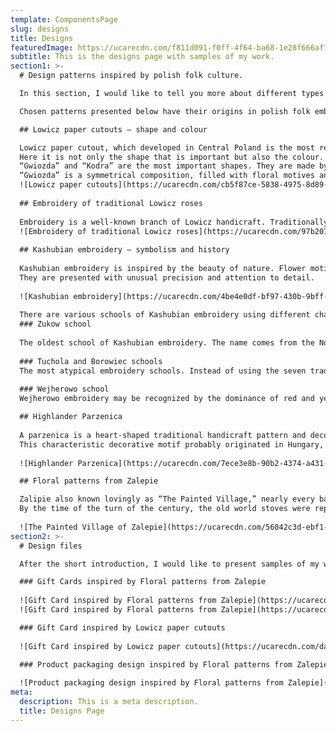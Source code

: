 ```yaml
---
template: ComponentsPage
slug: designs
title: Designs
featuredImage: https://ucarecdn.com/f811d091-f0ff-4f64-ba68-1e28f666af11/
subtitle: This is the designs page with samples of my work.
section1: >-
  # Design patterns inspired by polish folk culture.

  In this section, I would like to tell you more about different types of our beautiful regional patterns.

  Chosen patterns presented below have their origins in polish folk embroidery, traditional folk costumes, and traditional paper cutouts.

  ## Lowicz paper cutouts – shape and colour

  Lowicz paper cutout, which developed in Central Poland is the most recognisable and probably the most beautiful Polish paper cutout.
  Here it is not only the shape that is important but also the colour. Lowicz cutout is a composition of 5, 7, or even 10 colours.  
  “Gwiozda” and “Kodra” are the most important shapes. They are made by gluing consecutive layers of elements.  
  “Gwiozda” is a symmetrical composition, filled with floral motives and roosters. “Kodra” is a rectangular cutout, often showing scenes from everyday life. In the past “Kodra” was attached to ceiling beams as a decoration.   
  ![Lowicz paper cutouts](https://ucarecdn.com/cb5f87ce-5838-4975-8d89-534666e88227/)
   
  ## Embroidery of traditional Lowicz roses
   
  Embroidery is a well-known branch of Lowicz handicraft. Traditionally, it was made with colourful threads on black velvet. The most characteristic Lowicz patterns are the bouquets of flowers. The most common motive is a rose, but pansies and other flowers are often used as well.
  ![Embroidery of traditional Lowicz roses](https://ucarecdn.com/97b20766-5f3c-48c1-873e-d08342a2bf5e/)
   
  ## Kashubian embroidery – symbolism and history
   
  Kashubian embroidery is inspired by the beauty of nature. Flower motives are the most characteristic: pansies, cornflower, blue-bells, carnations, lillies, forget-me-nots and roses.  
  They are presented with unusual precision and attention to detail.   
  
  ![Kashubian embroidery](https://ucarecdn.com/4be4e0df-bf97-430b-9bff-82a8cb682ca8/)
    
  There are various schools of Kashubian embroidery using different characteristic motives and colour schemes:
  ### Zukow school
  
  The oldest school of Kashubian embroidery. The name comes from the Norbertinian convent in Zukow, where the style was developed.   The popular motives include tulip, clover, rosette and heart (filled with a checkered pattern); seven characteristic kashubian colours are used.
  
  ### Tuchola and Borowiec schools  
  The most atypical embroidery schools. Instead of using the seven traditional colours, they use the shades of gold and amber (Tuchola) and gold and brown (Borowiec).
  
  ### Wejherowo school  
  Wejherowo embroidery may be recognized by the dominance of red and yellow and characteristic motives of dahlia, chryzanthemum, lilac leaves and cowberry.

  ## Highlander Parzenica   
  
  A parzenica is a heart-shaped traditional handicraft pattern and decorative folk art of the Goral people, who live in the mountainous region of southern Poland. It is often found embroidered on the upper front side of men's trousers.  
  This characteristic decorative motif probably originated in Hungary, and by the beginning of the 20th century it became one of the most recognisable decorative patterns in the Podhale region.
    
  ![Highlander Parzenica](https://ucarecdn.com/7ece3e8b-90b2-4374-a431-a7f314578411/)

  ## Floral patterns from Zalepie

  Zalipie also known lovingly as “The Painted Village,” nearly every bare surface in the village, be it stone or wood has been decorated with intricate floral patterns in a tradition that dates back almost a hundred years. While there is little concrete evidence to support the story, the belief is that the habit of painting flowers on the walls began in the days when soot and smoke issued from everyone’s tiny wood-burning stoves. As the black marks from the soot appeared on the interior and exterior walls of the homes in Zalipie, the women would simply cover them with painted flowers.  
  By the time of the turn of the century, the old world stoves were replaced with chimneys and cleaner modern ventilation, eliminating the practical need for the tradition, but instead of dying out, the practice just became more elaborate. By this time, the decorative tradition was a part of the Zalipie identity and with the advent of better paints and more varied colors, the rustic floral patterns expanded to intricately weaving vine illustrations accented by vibrant flowers in every color of the rainbow.
    
  ![The Painted Village of Zalepie](https://ucarecdn.com/56042c3d-ebf1-496e-a666-a9d57abe36da/)
section2: >-
  # Design files

  After the short introduction, I would like to present samples of my work, inspired by polish folk culture (including prototyped gift cards, and sample product packaging).

  ### Gift Cards inspired by Floral patterns from Zalepie
     
  ![Gift Card inspired by Floral patterns from Zalepie](https://ucarecdn.com/700c01b3-b581-431c-94e0-3de3a393311d/)
  ![Gift Card inspired by Floral patterns from Zalepie](https://ucarecdn.com/07cb670c-6eb2-4540-8680-15997d9bf170/)

  ### Gift Card inspired by Lowicz paper cutouts
     
  ![Gift Card inspired by Lowicz paper cutouts](https://ucarecdn.com/da28c11c-74ac-4be4-b8fa-c42518ff0fee/)

  ### Product packaging design inspired by Floral patterns from Zalepie
     
  ![Product packaging design inspired by Floral patterns from Zalepie](https://ucarecdn.com/008b555d-d0fd-4f86-bbf5-e2b3efb66b0b/)
meta:
  description: This is a meta description.
  title: Designs Page
---
```

